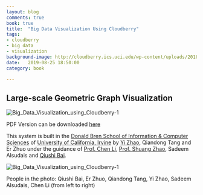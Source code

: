 ```yaml
---
layout: blog
comments: true
book: true
title:  "Big Data Visualization Using Cloudberry"
tags:
- cloudberry
- big data
- visualization
background-image: http://cloudberry.ics.uci.edu/wp-content/uploads/2018/04/berry-icon.png
date:   2019-08-25 18:50:00
category: book

---
```


## Large-scale Geometric Graph Visualization

![Big_Data_Visualization_using_Cloudberry-1](https://raw.githubusercontent.com/SustechJoy/SustechJoy.github.io/master/_posts/book/img/Large_scale_Geometric_Graph_Visualization.jpg)

PDF Version can be downloaded [here](https://github.com/SustechJoy/SustechJoy.github.io/raw/master/_posts/book/resources/Large_scale_Geometric_Graph_Visualization.pdf)

This system is built in the [Donald Bren School of Information & Computer Sciences](<https://www.ics.uci.edu/>) of [University of California, Irvine](https://uci.edu) by [Yi Zhao](https://scottyi.club), Qiandong Tang and Er Zhuo under the guidance of [Prof. Chen Li](https://chenli.ics.uci.edu), [Prof. Shuang Zhao](https://www.shuangz.com), Sadeem Alsudais and [Qiushi Bai](<https://qiushibai.wordpress.com/>).

![Big_Data_Visualization_using_Cloudberry-1](https://raw.githubusercontent.com/SustechJoy/SustechJoy.github.io/master/_posts/book/img/graph_viz_gathering_photo.jpg)

People in the photo: Qiushi Bai, Er Zhuo, Qiandong Tang, Yi Zhao, Sadeem Alsudais, Chen Li (from left to right)



